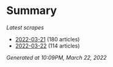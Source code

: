 # Summary
*Latest scrapes*
* [2022-03-21](https://github.com/nuuuwan/news_lk/blob/data/news_lk.2022-03-21.json) (180 articles)
* [2022-03-22](https://github.com/nuuuwan/news_lk/blob/data/news_lk.2022-03-22.json) (114 articles)

*Generated at 10:09PM, March 22, 2022*